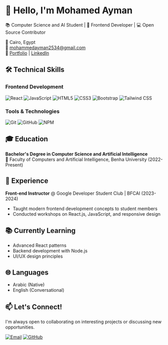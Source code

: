 # 👋 Hello, I'm Mohamed Ayman

📚 Computer Science and AI Student | 🚀 Frontend Developer | 💻 Open Source Contributor

📍 Cairo, Egypt  
📧 mohammedayman2534@gmail.com  
🔗 [Portfolio](#) | [LinkedIn](#)

## 🛠️ Technical Skills

### Frontend Development
![React](https://img.shields.io/badge/React-20232A?style=for-the-badge&logo=react&logoColor=61DAFB)
![JavaScript](https://img.shields.io/badge/JavaScript-ES6+-F7DF1E?style=for-the-badge&logo=javascript&logoColor=black)
![HTML5](https://img.shields.io/badge/HTML5-E34F26?style=for-the-badge&logo=html5&logoColor=white)
![CSS3](https://img.shields.io/badge/CSS3-1572B6?style=for-the-badge&logo=css3&logoColor=white)
![Bootstrap](https://img.shields.io/badge/Bootstrap-563D7C?style=for-the-badge&logo=bootstrap&logoColor=white)
![Tailwind CSS](https://img.shields.io/badge/Tailwind_CSS-38B2AC?style=for-the-badge&logo=tailwind-css&logoColor=white)

### Tools & Technologies
![Git](https://img.shields.io/badge/Git-F05032?style=for-the-badge&logo=git&logoColor=white)
![GitHub](https://img.shields.io/badge/GitHub-100000?style=for-the-badge&logo=github&logoColor=white)
![NPM](https://img.shields.io/badge/npm-CB3837?style=for-the-badge&logo=npm&logoColor=white)

## 🎓 Education
**Bachelor's Degree in Computer Science and Artificial Intelligence**  
📍 Faculty of Computers and Artificial Intelligence, Benha University (2022-Present)

## 💼 Experience
**Front-end Instructor** @ Google Developer Student Club | BFCAI (2023-2024)  
- Taught modern frontend development concepts to student members  
- Conducted workshops on React.js, JavaScript, and responsive design   

## 📚 Currently Learning
- Advanced React patterns
- Backend development with Node.js
- UI/UX design principles

## 🌐 Languages
- Arabic (Native)
- English (Conversational)

## 📫 Let's Connect!
I'm always open to collaborating on interesting projects or discussing new opportunities.

[![Email](https://img.shields.io/badge/Email-mohammedayman2534@gmail.com-D14836?style=for-the-badge&logo=gmail&logoColor=white)](mailto:mohammedayman2534@gmail.com)
[![GitHub](https://img.shields.io/badge/GitHub-m7medA-100000?style=for-the-badge&logo=github&logoColor=white)](https://github.com/m7medA)
